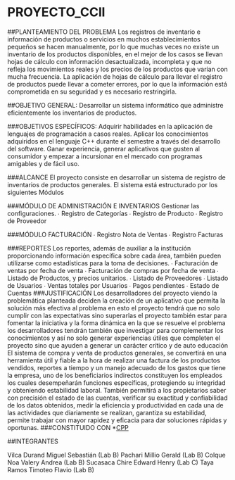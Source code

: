 # PROYECTO_CCll
##PLANTEAMIENTO DEL PROBLEMA 
Los registros de inventario e información de productos o servicios en muchos establecimientos pequeños se hacen manualmente, por lo que muchas veces no existe un inventario de los productos disponibles, en el mejor de los casos se llevan hojas de cálculo con información desactualizada, incompleta y que no refleja los movimientos reales y los precios de los productos que varían con mucha frecuencia.
La aplicación de hojas de cálculo para llevar el registro de productos puede llevar a cometer errores, por lo que la información está comprometida en su seguridad y es necesario restringirla.

##OBJETIVO GENERAL:
Desarrollar un sistema informático que administre eficientemente los inventarios de productos.

###OBJETIVOS ESPECÍFICOS:
Adquirir habilidades en la aplicación de lenguajes de programación a casos reales.
Aplicar los conocimientos adquiridos en el lenguaje C++ durante el semestre a través del desarrollo del software. 
Ganar experiencia, generar aplicativos que gusten al consumidor y empezar a incursionar en el mercado con programas amigables y de fácil uso.

###ALCANCE 
El proyecto consiste en desarrollar un sistema de registro de inventarios de productos generales. 
El sistema está estructurado por los siguientes Módulos 

###MÓDULO DE ADMINISTRACIÓN E INVENTARIOS
 Gestionar las configuraciones. 
∙ Registro de Categorías 
∙ Registro de Producto 
∙ Registro de Proveedor 

###MÓDULO FACTURACIÓN 
∙ Registro Nota de Ventas 
∙ Registro Facturas 

###REPORTES 
Los reportes, además de auxiliar a la institución proporcionando información específica sobre cada área, también pueden utilizarse como estadísticas para la toma de decisiones. 
∙ Facturación de ventas por fecha de venta 
∙ Facturación de compras por fecha de venta 
∙ Listado de Productos, y precios unitarios. 
∙ Listado de Proveedores 
∙ Listado de Usuarios 
∙ Ventas totales por Usuarios 
∙ Pagos pendientes 
∙ Estado de Cuentas
###JUSTIFICACIÓN 
Los desarrolladores del proyecto viendo la problemática planteada deciden la creación de un aplicativo que permita la solución más efectiva al problema en esto el proyecto tendrá que no solo cumplir con las expectativas sino superarlas el proyecto también estar para fomentar la iniciativa y la forma dinámica en la que se resuelve el problema los desarrolladores tendrán también que investigar para complementar los conocimientos y así no solo generar experiencias útiles que completen el proyecto sino que ayuden a generar un carácter crítico y de auto educación El sistema de compra y venta de productos generales, se convertirá en una herramienta útil y fiable a la hora de realizar una factura de los productos vendidos, reportes a tiempo y un manejo adecuado de los gastos que tiene la empresa, uno de los beneficiarios indirectos constituyen los empleados los cuales desempeñarán funciones específicas, protegiendo su integridad y obteniendo estabilidad laboral. También permitirá a los propietarios saber con precisión el estado de las cuentas, verificar su exactitud y confiabilidad de los datos obtenidos, medir la eficiencia y productividad en cada una de las actividades que diariamente se realizan, garantiza su estabilidad, permite trabajar con mayor rapidez y eficacia para dar soluciones rápidas y oportunas.
###CONSTITUIDO CON *[CPP](https://isocpp.org/)

##INTEGRANTES

Vilca Durand Miguel Sebastián (Lab B)
Pachari Millio Gerald  (Lab B)
Colque Noa Valery Andrea  (Lab B)
Sucasaca Chire Edward Henry  (Lab C)
Taya Ramos Timoteo Flavio  (Lab B)

